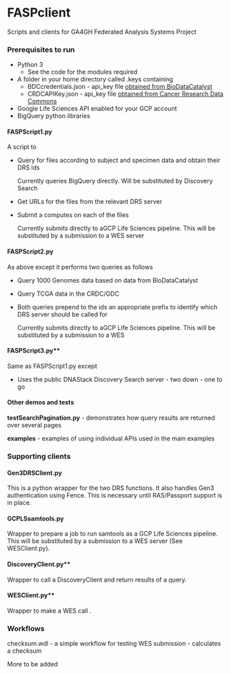 # FASPclient
 Scripts and clients for GA4GH Federated Analysis Systems Project

### **Prerequisites to run**

- Python 3
  - See the code for the modules required
- A folder in your home directory called .keys containing
  - BDCcredentials.json - api_key file [obtained from BioDataCatalyst](https://gen3.biodatacatalyst.nhlbi.nih.gov/identity)
  - CRDCAPIKey.json - api_key file [obtained from Cancer Research Data Commons](https://nci-crdc.datacommons.io/identity)
- Google Life Sciences API enabled for your GCP account
- BigQuery python libraries

#### **FASPScript1.py**

A script to 

- Query for files according to subject and specimen data and obtain their DRS ids

  Currently queries BigQuery directly. Will be substituted by Discovery Search

- Get URLs for the files from the relevant DRS server

- Submit a computes on each of the files

  Currently submits directly to aGCP Life Sciences pipeline. This will be substituted by a submission to a WES server

#### **FASPScript2.py**

As above except it performs two queries as follows 

- Query 1000 Genomes data based on data from BioDataCatalyst

- Query TCGA data in the CRDC/GDC

- Both queries prepend to the ids an appropriate prefix to identify which DRS server should be called for 

  Currently submits directly to aGCP Life Sciences pipeline. This will be substituted by a submission to a WES 

#### FASPScript3.py**

Same as FASPScript1.py except 

- Uses the public DNAStack Discovery Search server - two down - one to go


#### Other demos and tests

**testSearchPagination.py** - demonstrates how query results are returned over several pages

**examples** - examples of using individual APIs used in the main examples 

### **Supporting clients**

#### **Gen3DRSClient.py**

This is a python wrapper for the two DRS functions. It also handles Gen3 authentication using Fence. This is necessary until RAS/Passport support is in place.

#### **GCPLSsamtools.py**

Wrapper to prepare a job to run samtools as a GCP Life Sciences pipeline. This will be substituted by a submission to a WES server (See WESClient.py).

#### DiscoveryClient.py**

Wrapper to call a DiscoveryClient and return results of a query.

#### WESClient.py**

Wrapper to make a WES call . 

### **Workflows**

checksum.wdl - a simple workflow for testing WES submission - calculates a checksum

More to be added



